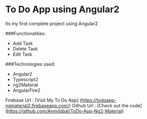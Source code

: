 # To Do App using Angular2
Its my first complete project using Angular2  

###Functionalities: 

* Add Task
* Delete Task 
* Edit Task

###Technologies used: 

* Angular2
* Typescript2
* ng2Material
* AngularFire2

Firebase Url : [Visit My To Do App] (https://todoapp-ngmaterial2.firebaseapp.com/)
Github Url : [Check out the code] (https://github.com/AnnyIqbal/ToDo-App-Ng2-Material)
